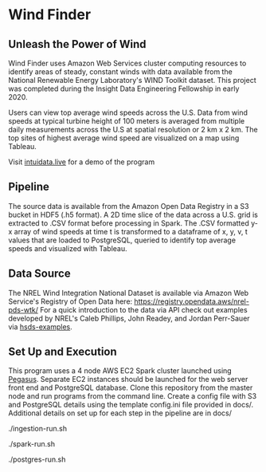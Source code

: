 # Wind Finder #
## Unleash the Power of Wind ##

Wind Finder uses Amazon Web Services cluster computing
resources to identify areas of steady, constant
winds with data available from the National Renewable
Energy Laboratory's WIND Toolkit dataset. This project was completed during the Insight Data
Engineering Fellowship in early 2020.

Users can view top average wind speeds across the U.S. Data from wind speeds at typical turbine height of 100 meters is averaged from multiple daily measurements across the U.S at spatial resolution or 2 km x 2 km. The top sites of highest average wind speed are visualized on a map using Tableau.

Visit [intuidata.live](http://intuidata.live) for a demo of the program

## Pipeline ## 
The source data is available from the Amazon Open Data Registry in a S3 bucket in HDF5 (.h5 format). A 2D time slice of the data across a U.S. grid is extracted to .CSV format before processing in Spark. The .CSV formatted y-x array of wind speeds at time t is transformed to a dataframe of x, y, v, t values that are loaded to PostgreSQL, queried to identify top average speeds and 
visualized with Tableau. 

## Data Source ## 
The NREL Wind Integration National Dataset is available via Amazon Web Service's Registry of Open Data here: https://registry.opendata.aws/nrel-pds-wtk/
For a quick introduction to the data via API check out examples developed by NREL's Caleb Phillips, John Readey, and Jordan Perr-Sauer via [hsds-examples](https://github.com/NREL/hsds-examples).

## Set Up and Execution ## 
This program uses a 4 node AWS EC2 Spark cluster launched using [Pegasus](https://github.com/InsightDataScience/pegasus). Separate EC2 instances should be launched for the web server front end and PostgreSQL database. Clone this repository from the master node and run programs from the command line. Create a config file with S3 and PostgreSQL details using the template config.ini file provided in docs/. Additional details on set up for each step in the pipeline are in docs/

./ingestion-run.sh

./spark-run.sh

./postgres-run.sh
